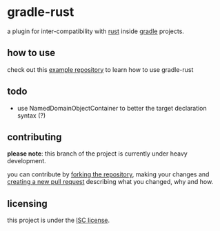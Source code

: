 # gradle-rust
a plugin for inter-compatibility with [rust][rust] 
inside [gradle][gradle] projects.

## how to use
check out this [example repository][example] to learn how to use gradle-rust

## todo
- use NamedDomainObjectContainer to better the target declaration syntax (?)

## contributing
**please note**: this branch of the project is currently under heavy development.

you can contribute by [forking the repository][fork], making your changes and [creating a new pull request][new-pr]
describing what you changed, why and how.

## licensing
this project is under the [ISC license][blob-license].

[rust]: https://rust-lang.org "rust-lang website"

[gradle]: https://rust-lang.org "gradle website"

[example]: https://github.com/stardust-enterprises/gradle-rust-example

[fork]: https://github.com/stardust-enterprises/gradle-rust/fork "fork this repository"

[new-pr]: https://github.com/stardust-enterprises/gradle-rust/pulls/new "create a new pull request"

[blob-license]: https://github.com/stardust-enterprises/gradle-rust/blob/trunk/LICENSE "LICENSE source file"